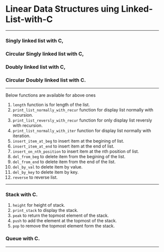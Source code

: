 # Linear Data Structures uing Linked-List-with-C
--------------
### Singly linked list with C,
### Circular Singly linked list with C, 
### Doubly linked list with C, 
### Circular Doubly linked list with C.
--------------
Below functions are available for above ones

1. `length` function is for length of the list.
2. `print_list_normally_with_recur` function for display list normally with recursion.
3. `print_list_reversly_with_recur` function for only display list reversly with recursion.
4. `print_list_normally_with_iter` function for display list normally with iteration.
5. `insert_item_at_beg` to insert item at the begining of list.
6. `insert_item_at_end` to insert item at the end of list.
7. `insert_on_nth_position` to insert item at the nth position of list.
8. `del_from_beg` to delete item from the begining of the list.
9. `del_from_end` to delete item from the end of the list.
10. `del_by_val` to delete item by value.
11. `del_by_key` to delete item by key.
12. `reverse` to reverse list.

--------------
### Stack with C.
1. `height` for height of stack.
2. `print_stack` to display the stack.
3. `peak` to return the topmost element of the stack.
4. `push` to add the element at the topmost of the stack.
5. `pop` to remove the topmost element form the stack.
### Queue with C.
--------------

